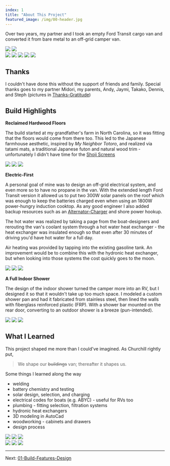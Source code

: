 ```yaml
---
index: 1
title: "About This Project"
featured_image: /img/00-header.jpg
---
```


Over two years, my partner and I took an empty Ford Transit cargo van and converted it from bare metal to an off-grid camper van. 

<div class="gallery" data-columns="2">
	<img src="/img/00-header.jpg">
	<img src="/img/about-finished.jpg">
</div>

<div class="gallery" data-columns="3">
	<img src="/img/10-header.jpg">
	<img src="/img/countertop-window.jpg">
	<img src = "/img/final-kitchen.jpg">
	<img src="/img/van-sunset.JPG">
	<img src = "/img/ladder-tire-rack-outside-shower.jpg"> 
</div>

## Thanks

I couldn't have done this without the support of friends and family. Special thanks goes to my partner Midori, my parents, Andy, Jaymi, Takako, Dennis, and Steph (pictures in [Thanks-Gratitude](Thanks-Gratitude.md))

## Build Highlights

**Reclaimed Hardwood Floors**

The build started at my grandfather's farm in North Carolina, so it was fitting that the floors would come from there too. This led to the Japanese farmhouse aesthetic, inspired by _My Neighbor Totoro_, and realized via tatami mats, a traditional Japanese futon and natural wood trim - unfortunately I didn't have time for the [Shoji Screens](12-Honorable-Mentions.md)

<div class="gallery" data-columns="3">
	<img src="/img/hardwood-1.jpg">
	<img src="/img/hardwood-header.jpg">
	<img src="/img/tatami-closeup.JPG">
</div>

**Electric-First**

A personal goal of mine was to design an off-grid electrical system, and even more so to have no propane in the van. With the extended length Ford Transit version it allowed us to put two 300W solar panels on the roof which was enough to keep the batteries charged even when using an 1800W power-hungry induction cooktop. As any good engineer I also added backup resources such as an [Alternator-Charger](Alternator-Charger.md) and shore power hookup. 

The hot water was realized by taking a page from the boat-designers and rerouting the van's coolant system through a hot water heat exchanger - the heat exchanger was insulated enough so that even after 30 minutes of driving you'd have hot water for a full day.

Air heating was provided by tapping into the existing gasoline tank. An improvement would be to combine this with the hydronic heat exchanger, but when looking into those systems the cost quickly goes to the moon. 

<div class='gallery' data-columns='3'>
	<img src="/img/solar-header.jpg">
	<img src="/img/12-header.png">
	<img src="/img/coolant-2.jpeg">
</div>

**A Full Indoor Shower**

The design of the indoor shower turned the camper more into an RV, but I designed it so that it wouldn't take up too much space. I modeled a custom shower pan and had it fabricated from stainless steel, then lined the walls with fiberglass reinforced plastic (FRP). With a shower bar mounted on the rear door, converting to an outdoor shower is a breeze (pun-intended).

<div class="gallery" data-columns="3">
	<img src="/img/shower-pan-3d.jpg">
	<img src="/img/08-header.jpg">
	<img src="/img/ladder-tire-rack-outside-shower.jpg">
</div>

## What I Learned

This project shaped me more than I could've imagined. As Churchill rightly put,

> We shape our ~~buildings~~ van; thereafter it shapes us. 

Some things I learned along the way
- welding
- battery chemistry and testing
- solar design, selection, and charging
- electrical codes for boats (e.g. ABYC) - useful for RVs too
- plumbing - fitting selection, filtration systems
- hydronic heat exchangers 
- 3D modeling in AutoCad
- woodworking - cabinets and drawers
- design process 

<div class="gallery" data-columns="3">
	<img src="/img/IMG_7473.jpeg">
	<img src="/img/FullSizeRender.jpg">
	<img src="/img/bed-frame-header.png">
</div>

<div class="gallery" data-columns="3">
	<img src="/img/window-1.png">
	<img src="/img/walls-header.png">
	<img src="/img/hardwood-2.jpeg">
</div>

---

Next: [01-Build-Features-Design](01-Build-Features-Design.md)